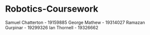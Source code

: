 # Robotics-Coursework
Samuel Chatterton - 19159885
George Mathew - 19314027 
Ramazan Gurpinar - 19299326 
Ian Thornell - 19326662
